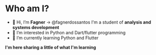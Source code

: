 # Who am I?
- 👋 Hi, I’m **Fagner** -> @fagnerdossantos I'm a student of **analysis and systems development**
- 👀 I’m interested in Python and Dart/flutter programming
- 🌱 I’m currently learning Python and Flutter

**I'm here sharing a little of what I'm learning**

<!---
fagnerdossantos/fagnerdossantos is a ✨ special ✨ repository because its `README.md` (this file) appears on your GitHub profile.
You can click the Preview link to take a look at your changes.
--->
